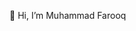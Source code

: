 👋 Hi, I’m Muhammad Farooq


<!---
farooq1005/farooq1005 is a ✨ special ✨ repository because its `README.md` (this file) appears on your GitHub profile.
You can click the Preview link to take a look at your changes.
--->
